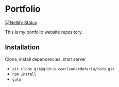 # Portfolio

[![Netlify Status](https://api.netlify.com/api/v1/badges/3fda011a-80e8-48e3-9830-5b023ebcb759/deploy-status)](https://app.netlify.com/sites/leonardofaria-portfolio/deploys)

This is my portfolio website repository.

## Installation

Clone, install dependencies, start server

* `git clone git@github.com:leonardofaria/todo.git`
* `npm install`
* `gulp`

